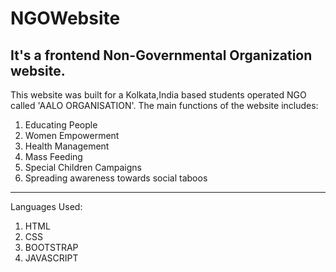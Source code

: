 # NGOWebsite

It's a frontend Non-Governmental Organization website.
-------------------------------------------------------------------------------------------------
This website was built for a Kolkata,India based students operated NGO called 'AALO ORGANISATION'.
The main functions of the website includes:
1. Educating People
2. Women Empowerment
3. Health Management
4. Mass Feeding
5. Special Children Campaigns
6. Spreading awareness towards social taboos

-------------------------------------------------------------------------------------------------

Languages Used: 
1. HTML
2. CSS
3. BOOTSTRAP
4. JAVASCRIPT
